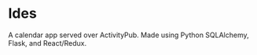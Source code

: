 # Ides

A calendar app served over ActivityPub. Made using Python SQLAlchemy, Flask, and React/Redux.
